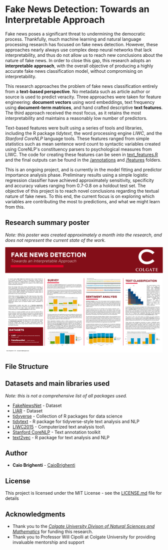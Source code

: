 # Fake News Detection: Towards an Interpretable Approach

Fake news poses a significant threat to undermining the democratic process. Thankfully, much machine learning and natural language processing research has focused on fake news detection. However, these approaches nearly always use complex deep neural networks that lack interpretability, and thus do not allow us to reach new conclusions about the nature of fake news. In order to close this gap, this research adopts an **interpretable approach**, with the overall objective of producing a highly accurate fake news classification model, without compromising on interpretability.

This research approaches the problem of fake news classification entirely from a **text-based perspective**. No metadata such as article author or source is used to predict veracity. Three approaches were taken for feature engineering: **document vectors** using word embeddings, text frequency using **document-term matrices**, and hand crafted descriptive **text features**. The third approach received the most focus, as it retains the most interpretability and maintains a reasonably low number of predictors.

Text-based features were built using a series of tools and libraries, including the R package *tidytext*, the word processing engine *LIWC*, and the *Stanford CoreNLP* language tools. These features ranged from simple statistics such as mean sentence word count to syntactic variables created using CoreNLP's constituency parsers to psychological measures from LIWC. The code for creating these features can be seen in [text_features.R](https://github.com/CaioBrighenti/fake-news/blob/master/text_features.R) and the final outputs can be found in the [/annotations](https://github.com/CaioBrighenti/fake-news/tree/master/features) and [/features](https://github.com/CaioBrighenti/fake-news/tree/master/features) folders.

This is an ongoing project, and is currently in the model fitting and predictor importance analysis phase. Preliminary results using a simple logistic regression classifier have achieved approximately sensitivity, specificity and accuracy values ranging from 0.7-0.8 on a holdout test set. The objective of this project is to reach novel conclusions regarding the textual nature of fake news. To this end, the current focus is on exploring which variables are contributing the most to predictions, and what we might learn from this.

## Research summary poster
*Note: this poster was created approximately a month into the research, and does not represent the current state of the work.*

![Reseach Poster](https://github.com/CaioBrighenti/fake-news/blob/master/plots/Poster-1.png?raw=true)

## File Structure


## Datasets and main libraries used
*Note: this is not a comprehensive list of all packages used.*

* [FakeNewsNet](https://github.com/KaiDMML/FakeNewsNet) - Dataset
* [LIAR](https://arxiv.org/abs/1705.00648) - Dataset
* [tidyverse](https://www.tidyverse.org/) - Collection of R packages for data science
* [tidytext](https://cran.r-project.org/web/packages/tidytext/index.html) - R package for tidyverse-style text analysis and NLP
* [LIWC2015](http://liwc.wpengine.com/) - Computerized text analysis tool\
* [Stanford CoreNLP](https://stanfordnlp.github.io/CoreNLP/) - Text annotation toolkit
* [text2vec](http://text2vec.org/) - R package for text analysis and NLP

## Author

* **Caio Brighenti** - [CaioBrighenti](https://github.com/CaioBrighenti)

## License

This project is licensed under the MIT License - see the [LICENSE.md](LICENSE.md) file for details

## Acknowledgments

* Thank you to the [*Colgate University Divison of Natural Sciences and Mathematics*](https://www.colgate.edu/academics/departments-programs/division-natural-sciences-and-mathematics) for funding this research.
* Thank you to Professor Will Cipolli at Colgate University for providing invaluable mentorship and support
